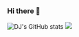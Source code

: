 ### Hi there 👋
![DJ's GitHub stats](https://github.com/DJyesIaml.app/api?username=anuraghazra&theme=transparent&show_icons=true)
<img src="https://capsule-render.vercel.app/api?type=waving&theme=transparent&height=300&section=header&text=Welcome%20to%20DJs%20Github!%20&fontSize=70" />
